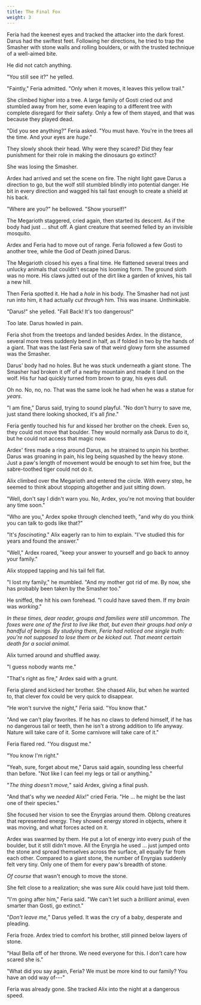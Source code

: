 ```yaml
---
title: The Final Fox
weight: 3
---
```

Feria had the keenest eyes and tracked the attacker into the dark forest. Darus had the swiftest feet. Following her directions, he tried to trap the Smasher with stone walls and rolling boulders, or with the trusted technique of a well-aimed bite.

He did not catch anything.

"You still see it?" he yelled.

"Faintly," Feria admitted. "Only when it moves, it leaves this yellow trail."

She climbed higher into a tree. A large family of Gosti cried out and stumbled away from her, some even leaping to a different tree with complete disregard for their safety. Only a few of them stayed, and that was because they played dead.

"Did you see anything?" Feria asked. "You must have. You're in the trees all the time. And your eyes are _huge_."

They slowly shook their head. Why were they scared? Did they fear punishment for their role in making the dinosaurs go extinct?

She was losing the Smasher. 

Ardex had arrived and set the scene on fire. The night light gave Darus a direction to go, but the wolf still stumbled blindly into potential danger. He bit in every direction and wagged his tail fast enough to create a shield at his back.

"Where are you?" he bellowed. "Show yourself!"

The Megarioth staggered, cried again, then started its descent. As if the body had just ... shut off. A giant creature that seemed felled by an invisible mosquito.

Ardex and Feria had to move out of range. Feria followed a few Gosti to another tree, while the God of Death joined Darus.

The Megarioth closed his eyes a final time. He flattened several trees and unlucky animals that couldn't escape his looming form. The ground sloth was no more. His claws jutted out of the dirt like a garden of knives, his tail a new hill.

Then Feria spotted it. He had a _hole_ in his body. The Smasher had not just run into him, it had actually _cut through_ him. This was insane. Unthinkable.

"Darus!" she yelled. "Fall Back! It's too dangerous!"

Too late. Darus howled in pain.

Feria shot from the treetops and landed besides Ardex. In the distance, several more trees suddenly bend in half, as if folded in two by the hands of a giant. That was the last Feria saw of that weird glowy form she assumed was the Smasher.

Darus' body had no holes. But he was stuck underneath a giant stone. The Smasher had broken it off of a nearby mountain and made it land on the wolf. His fur had quickly turned from brown to gray, his eyes dull.

Oh no. No, no, no. That was the same look he had when he was a statue for _years_.

"I am fine," Darus said, trying to sound playful. "No don't hurry to save me, just stand there looking shocked, it's all _fine_."

Feria gently touched his fur and kissed her brother on the cheek. Even so, they could not move that boulder. They would normally ask Darus to do it, but he could not access that magic now.

Ardex' fires made a ring around Darus, as he strained to unpin his brother. Darus was groaning in pain, his leg being squashed by the heavy stone. Just a paw's length of movement would be enough to set him free, but the sabre-toothed tiger could not do it.

Alix climbed over the Megarioth and entered the circle. With every step, he seemed to think about stopping altogether and just sitting down.

"Well, don't say I didn't warn you. No, Ardex, you're not moving that boulder any time soon."

"Who are you," Ardex spoke through clenched teeth, "and why do you think you can talk to gods like that?"

"It's _fascinating_." Alix eagerly ran to him to explain. "I've studied this for years and found the answer."

"Well," Ardex roared, "keep your answer to yourself and go back to annoy your family."

Alix stopped tapping and his tail fell flat.

"I lost my family," he mumbled. "And my mother got rid of me. By now, she has probably been taken by the Smasher too."

He sniffed, the hit his own forehead. "I could have saved them. If my _brain_ was _working_."

_In these times, dear reader, groups and families were still uncommon. The foxes were one of the first to live like that, but even their groups had only a handful of beings. By studying them, Feria had noticed one single truth: you're not supposed to lose them or be kicked out. That meant certain death for a social animal._

Alix turned around and shuffled away. 

"I guess nobody wants me."

"That's right as fire," Ardex said with a grunt.

Feria glared and kicked her brother. She chased Alix, but when he wanted to, that clever fox could be very quick to disappear.

"He won't survive the night," Feria said. "You know that."

"And we can't play favorites. If he has no claws to defend himself, if he has no dangerous tail or teeth, then he isn't a strong addition to life anyway. Nature will take care of it. Some carnivore will take care of it."

Feria flared red. "You disgust me."

"You know I'm right."

"Yeah, sure, forget about me," Darus said again, sounding less cheerful than before. "Not like I can feel my legs or tail or anything."

"_The thing doesn't move,_" said Ardex, giving a final push.

"And that's why we _needed_ Alix!" cried Feria. "He ... he might be the last one of their species."

She focused her vision to see the Enyrgias around them. Oblong creatures that represented energy. They showed energy stored in objects, where it was moving, and what forces acted on it.

Ardex was swarmed by them. He put a lot of energy into every push of the boulder, but it still didn't move. All the Enyrgia he used ... just jumped onto the stone and spread themselves across the surface, all equally far from each other. Compared to a giant stone, the number of Enyrgias suddenly felt very tiny. Only one of them for every paw's breadth of stone. 

_Of course_ that wasn't enough to move the stone.

She felt close to a realization; she was sure Alix could have just told them.

"I'm going after him," Feria said. "We can't let such a _brilliant_ animal, even smarter than Gosti, go extinct."

"_Don't leave me,_" Darus yelled. It was the cry of a baby, desperate and pleading. 

Feria froze. Ardex tried to comfort his brother, still pinned below layers of stone.

"Haul Bella off of her throne. We need everyone for this. I don't care how scared she is."

"What did you say again, Feria? We must be more kind to our family? You have an odd way of---"

Feria was already gone. She tracked Alix into the night at a dangerous speed.